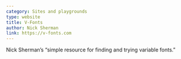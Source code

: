 ```yaml
---
category: Sites and playgrounds
type: website
title: V-Fonts
author: Nick Sherman
link: https://v-fonts.com
---
```

Nick Sherman’s “simple resource for finding and trying variable fonts.”